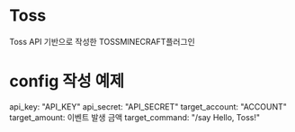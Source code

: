 # Toss
Toss API 기반으로 작성한 TOSSMINECRAFT플러그인

# config 작성 예제
api_key: "API_KEY"
api_secret: "API_SECRET"
target_account: "ACCOUNT"
target_amount: 이벤트 발생 금액
target_command: "/say Hello, Toss!"
